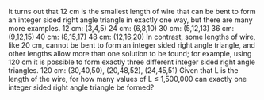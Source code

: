 
It turns out that 12 cm is the smallest length of wire that can be bent to form an integer sided right angle triangle in exactly one way, but there are many more examples.
12 cm: (3,4,5)
24 cm: (6,8,10)
30 cm: (5,12,13)
36 cm: (9,12,15)
40 cm: (8,15,17)
48 cm: (12,16,20)
In contrast, some lengths of wire, like 20 cm, cannot be bent to form an integer sided right angle triangle, and other lengths allow more than one solution to be found; for example, using 120 cm it is possible to form exactly three different integer sided right angle triangles.
120 cm: (30,40,50), (20,48,52), (24,45,51)
Given that L is the length of the wire, for how many values of L &#8804; 1,500,000 can exactly one integer sided right angle triangle be formed?
